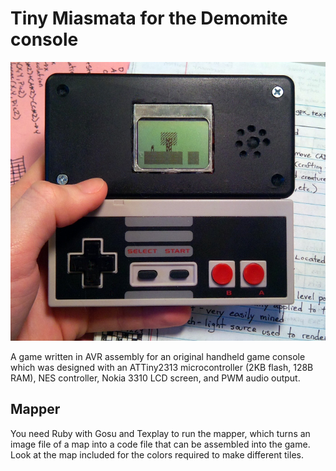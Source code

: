 # Tiny Miasmata for the Demomite console

![](docs/images/demomite-level-1.jpg)

A game written in AVR assembly for an original handheld game console which was designed with an ATTiny2313 microcontroller (2KB flash, 128B RAM), NES controller, Nokia 3310 LCD screen, and PWM audio output.

Mapper
------

You need Ruby with Gosu and Texplay to run the mapper, which turns an image file of a map into a code file that can be assembled into the game. Look at the map included for the colors required to make different tiles.

